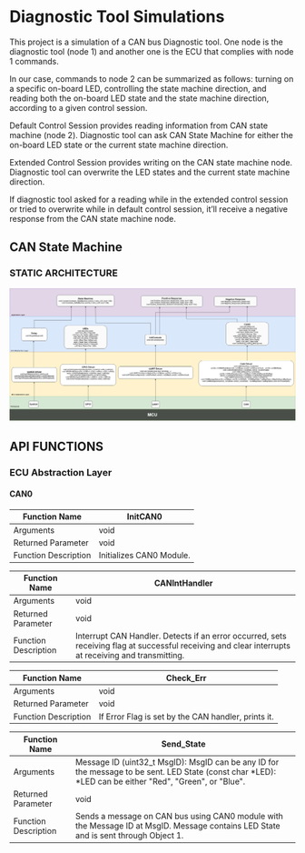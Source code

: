 # Diagnostic Tool Simulations
This project is a simulation of a CAN bus Diagnostic tool. One node is the diagnostic tool (node 1) and another one is the ECU that complies with node 1 commands.  

In our case, commands to node 2 can be summarized as follows: turning on a specific on-board LED, controlling the state machine direction, and reading both the on-board LED state and the state machine direction, according to a given control session.  

Default Control Session provides reading information from CAN state machine (node 2). Diagnostic tool can ask CAN State Machine for either the on-board LED state or the current state machine direction.  

Extended Control Session provides writing on the CAN state machine node. Diagnostic tool can overwrite the LED states and the current state machine direction.  

If diagnostic tool asked for a reading while in the extended control session or tried to overwrite while in default control session, it’ll receive a negative response from the CAN state machine node.  

## CAN State Machine  
### STATIC ARCHITECTURE  
![](Static%20Architectures/Node%201.png)

## API FUNCTIONS
### ECU Abstraction Layer
#### CAN0


| __Function Name__ | __InitCAN0__ |
|-------------|------------|
| Arguments         | void     | 
| Returned Parameter         | void | 
| Function Description    | Initializes CAN0 Module. | 


| __Function Name__ | __CANIntHandler__ |
|-------------|------------|
| Arguments         | void     | 
| Returned Parameter         | void | 
| Function Description    | Interrupt CAN Handler. Detects if an error occurred, sets receiving flag at successful receiving and clear interrupts at receiving and transmitting.   | 

| __Function Name__ | __Check_Err__ |
|-------------|------------|
| Arguments         | void     | 
| Returned Parameter         | void | 
| Function Description    | If Error Flag is set by the CAN handler, prints it. | 

| __Function Name__ | __Send_State__ |
|-------------|------------|
| Arguments         | Message ID (uint32_t MsgID): MsgID can be any ID for the message to be sent.  LED State (const char *LED): *LED can be either "Red", "Green", or "Blue". | 
| Returned Parameter         | void | 
| Function Description    | Sends a message on CAN bus using CAN0 module with the Message ID at MsgID. Message contains LED State and is sent through Object 1. | 
